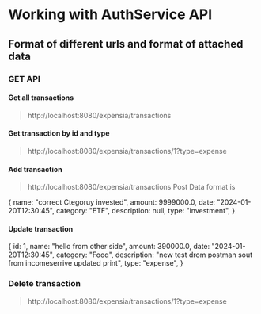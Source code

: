 # Working with AuthService API

## Format of different urls and format of attached data

### GET API

#### Get all transactions

> http://localhost:8080/expensia/transactions

#### Get transaction by id and type

> http://localhost:8080/expensia/transactions/1?type=expense

#### Add transaction

> http://localhost:8080/expensia/transactions
> Post Data format is

{
name: "correct Ctegoruy invested",
amount: 9999000.0,
date: "2024-01-20T12:30:45",
category: "ETF",
description: null,
type: "investment",
}

#### Update transaction

{
id: 1,
name: "hello from other side",
amount: 390000.0,
date: "2024-01-20T12:30:45",
category: "Food",
description:
"new test drom postman sout from incomeserrive updated print",
type: "expense",
}

### Delete transaction

> http://localhost:8080/expensia/transactions/1?type=expense
